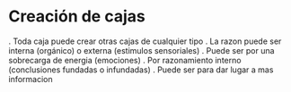 # Creación de cajas 

. Toda caja puede crear otras cajas de cualquier tipo
. La razon puede ser interna (orgánico) o externa (estimulos sensoriales)
. Puede ser por una sobrecarga de energia (emociones)
. Por razonamiento interno (conclusiones fundadas o infundadas)
. Puede ser para dar lugar a mas informacion
